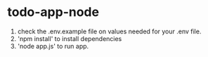 # todo-app-node

1. check the .env.example file on values needed for your .env file.
2. 'npm install' to install dependencies
3. 'node app.js' to run app.
